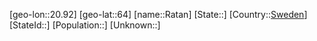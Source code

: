 ﻿---
location: [64,20.92]
type: City
tags:
- geo/City


SpocWebEntityId: 33641
isDeleted: false
confidential: public

---
[geo-lon::20.92]
[geo-lat::64]
[name::Ratan]
[State::]
[Country::[Sweden](geo/Continent/Europe/Sweden.md)]
[StateId::]
[Population::]
[Unknown::]

